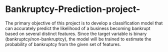 # Bankruptcy-Prediction-project-
The primary objective of this project is to develop a classification model that can accurately predict the likelihood of a business becoming bankrupt based on several distinct features. Since the target variable is binary (bankruptcy/non-bankruptcy), the model will be trained to estimate the probability of bankruptcy from the given set of features.
